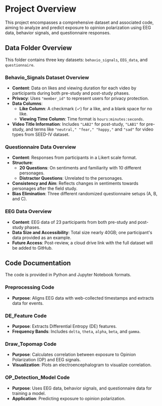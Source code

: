 # Project Overview

This project encompasses a comprehensive dataset and associated code, aiming to analyze and predict exposure to opinion polarization using EEG data, behavior signals, and questionnaire responses.

## Data Folder Overview

This folder contains three key datasets: `behavio_signals`, `EEG_data`, and `questionnaire`. 

### Behavio_Signals Dataset Overview

- **Content**: Data on likes and viewing duration for each video by participants during both pre-study and post-study phases.
- **Privacy**: Uses `"member_id"` to represent users for privacy protection.
- **Data Columns**:
  - **Like Column**: A checkmark (✓) for a like, and a blank space for no like.
  - **Viewing Time Column**: Time format is `hours:minutes:seconds`.
- **Video Title Information**: Includes `"LAB2"` for post-study, `"LAB1"` for pre-study, and terms like `"neutral," "fear," "happy,"` and `"sad"` for video types from SEED-IV dataset.

### Questionnaire Data Overview

- **Content**: Responses from participants in a Likert scale format.
- **Structure**:
  - **20 Questions**: On sentiments and familiarity with 10 different personages.
  - **Distractor Questions**: Unrelated to the personages.
- **Consistency and Aim**: Reflects changes in sentiments towards personages after the field study.
- **Bias Elimination**: Three different randomized questionnaire setups (A, B, and C).

### EEG Data Overview

- **Content**: EEG data of 23 participants from both pre-study and post-study phases.
- **Data Size and Accessibility**: Total size nearly 40GB; one participant's data provided as an example.
- **Future Access**: Post-review, a cloud drive link with the full dataset will be added to GitHub.

## Code Documentation

The code is provided in Python and Jupyter Notebook formats.

### Preprocessing Code

- **Purpose**: Aligns EEG data with web-collected timestamps and extracts data for events.

### DE_Feature Code

- **Purpose**: Extracts Differential Entropy (DE) features.
- **Frequency Bands**: Includes `delta`, `theta`, `alpha`, `beta`, and `gamma`.

### Draw_Topomap Code

- **Purpose**: Calculates correlation between exposure to Opinion Polarization (OP) and EEG signals.
- **Visualization**: Plots an electroencephalogram to visualize correlation.

### OP_Detection_Model Code

- **Purpose**: Uses EEG data, behavior signals, and questionnaire data for training a model.
- **Application**: Predicting exposure to opinion polarization.
